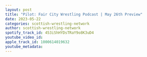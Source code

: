 ```yaml
---
layout: post
title: "Pilot: Fair City Wrestling Podcast | May 26th Preview"
date: 2023-05-22
categories: scottish-wrestling-network
author: scottish-wrestling-network
spotify_track_id: 453iShHYDsTRaY9o8K3uD4
youtube_video_id: 
apple_track_id: 1000614019632
youtube_metadata: 
---
```

